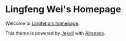 # Lingfeng Wei's Homepage

Welcome to [Lingfeng's homepage]("https://lingfeng-wei.github.io/").

This theme is powered by [Jekyll]("https://jekyllrb.com/") with [Airspace]("https://github.com/ndrewtl/airspace-jekyll").